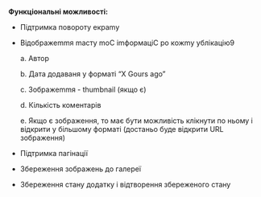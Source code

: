 **Функціональні можливості:**

* Підтримка повороту екраmу

* Відображеmmя mасту mоC іmформаціC ро кожmу ублікацію9

  а. Автор

  b. Дата додаваня у форматі “X Gours ago”

  c. Зображеmmя - thumbnail (якщо є)

  d. Кількість коментарів 

  e. Якщо є зображення, то має бути можливість клікнути по ньому і відкрити у більшому форматі (достаньо буде відкрити URL зображення)

* Підтримка пагінації
* Збереження зображень до галереї
* Збереження стану додатку і відтворення збереженого стану

